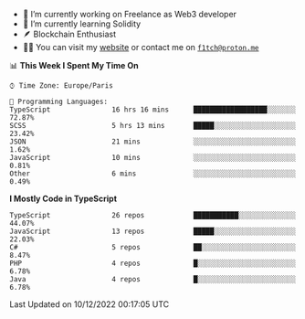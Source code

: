 - 🔭 I’m currently working on Freelance as Web3 developer
- 🌱 I’m currently learning Solidity
- 🪶 Blockchain Enthusiast
- 👨‍💻 You can visit my [website](https://f1tch.xyz) or contact me on [`f1tch@proton.me`](mailto:f1tch@proton.me)

<!--START_SECTION:waka-->
📊 **This Week I Spent My Time On** 

```text
⌚︎ Time Zone: Europe/Paris

💬 Programming Languages: 
TypeScript               16 hrs 16 mins      ██████████████████░░░░░░░   72.87% 
SCSS                     5 hrs 13 mins       █████░░░░░░░░░░░░░░░░░░░░   23.42% 
JSON                     21 mins             ░░░░░░░░░░░░░░░░░░░░░░░░░   1.62% 
JavaScript               10 mins             ░░░░░░░░░░░░░░░░░░░░░░░░░   0.81% 
Other                    6 mins              ░░░░░░░░░░░░░░░░░░░░░░░░░   0.49%

```

**I Mostly Code in TypeScript** 

```text
TypeScript               26 repos            ███████████░░░░░░░░░░░░░░   44.07% 
JavaScript               13 repos            █████░░░░░░░░░░░░░░░░░░░░   22.03% 
C#                       5 repos             ██░░░░░░░░░░░░░░░░░░░░░░░   8.47% 
PHP                      4 repos             █░░░░░░░░░░░░░░░░░░░░░░░░   6.78% 
Java                     4 repos             █░░░░░░░░░░░░░░░░░░░░░░░░   6.78%

```



 Last Updated on 10/12/2022 00:17:05 UTC
<!--END_SECTION:waka-->
